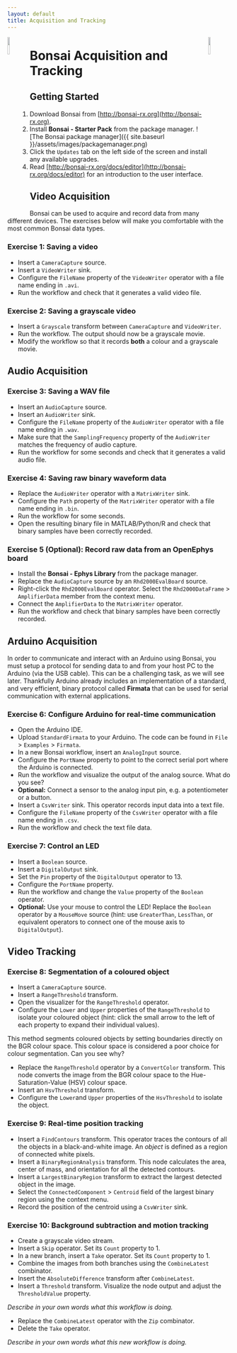 ```yaml
---
layout: default
title: Acquisition and Tracking
---
```


<img width="10%" style="float: left;" src="{{ site.baseurl }}/assets/images/bonsai.png">
<img width="10%" style="float: right;" src="{{ site.baseurl }}/assets/images/neurogears.png">

Bonsai Acquisition and Tracking
===============================

Getting Started
---------------

1. Download Bonsai from [http://bonsai-rx.org](http://bonsai-rx.org).
2. Install **Bonsai - Starter Pack** from the package manager. ![The Bonsai package manager]({{ site.baseurl }}/assets/images/packagemanager.png)
3. Click the `Updates` tab on the left side of the screen and install any available upgrades.
4. Read [http://bonsai-rx.org/docs/editor](http://bonsai-rx.org/docs/editor) for an introduction to the user interface.

Video Acquisition
-----------------

Bonsai can be used to acquire and record data from many different devices. The exercises below will make you comfortable with the most common Bonsai data types.

### Exercise 1: Saving a video

* Insert a `CameraCapture` source.
* Insert a `VideoWriter` sink.
* Configure the `FileName` property of the `VideoWriter` operator with a file name ending in `.avi`.
* Run the workflow and check that it generates a valid video file.

### Exercise 2: Saving a grayscale video

* Insert a `Grayscale` transform between `CameraCapture` and `VideoWriter`.
* Run the workflow. The output should now be a grayscale movie.
* Modify the workflow so that it records **both** a colour and a grayscale movie.

Audio Acquisition
-----------------

### Exercise 3: Saving a WAV file

* Insert an `AudioCapture` source.
* Insert an `AudioWriter` sink.
* Configure the `FileName` property of the `AudioWriter` operator with a file name ending in `.wav`.
* Make sure that the `SamplingFrequency` property of the `AudioWriter` matches the frequency of audio capture.
* Run the workflow for some seconds and check that it generates a valid audio file.

### Exercise 4: Saving raw binary waveform data

* Replace the `AudioWriter` operator with a `MatrixWriter` sink.
* Configure the `Path` property of the `MatrixWriter` operator with a file name ending in `.bin`.
* Run the workflow for some seconds.
* Open the resulting binary file in MATLAB/Python/R and check that binary samples have been correctly recorded.

### Exercise 5 (Optional): Record raw data from an OpenEphys board

* Install the **Bonsai - Ephys Library** from the package manager.
* Replace the `AudioCapture` source by an `Rhd2000EvalBoard` source.
* Right-click the `Rhd2000EvalBoard` operator. Select the `Rhd2000DataFrame` > `AmplifierData` member from the context menu.
* Connect the `AmplifierData` to the `MatrixWriter` operator.
* Run the workflow and check that binary samples have been correctly recorded.

Arduino Acquisition
-------------------

In order to communicate and interact with an Arduino using Bonsai, you must setup a protocol for sending data to and from your host PC to the Arduino (via the USB cable). This can be a challenging task, as we will see later. Thankfully Arduino already includes an implementation of a standard, and very efficient, binary protocol called **Firmata** that can be used for serial communication with external applications.

### Exercise 6: Configure Arduino for real-time communication

* Open the Arduino IDE.
* Upload `StandardFirmata` to your Arduino. The code can be found in `File` > `Examples` > `Firmata`.
* In a new Bonsai workflow, insert an `AnalogInput` source.
* Configure the `PortName` property to point to the correct serial port where the Arduino is connected.
* Run the workflow and visualize the output of the analog source. What do you see?
* **Optional:** Connect a sensor to the analog input pin, e.g. a potentiometer or a button.
* Insert a `CsvWriter` sink. This operator records input data into a text file.
* Configure the `FileName` property of the `CsvWriter` operator with a file name ending in `.csv`.
* Run the workflow and check the text file data.

### Exercise 7: Control an LED

* Insert a `Boolean` source.
* Insert a `DigitalOutput` sink.
* Set the `Pin` property of the `DigitalOutput` operator to 13.
* Configure the `PortName` property.
* Run the workflow and change the `Value` property of the `Boolean` operator.
* **Optional:** Use your mouse to control the LED! Replace the `Boolean` operator by a `MouseMove` source (hint: use `GreaterThan`, `LessThan`, or equivalent operators to connect one of the mouse axis to `DigitalOutput`).

Video Tracking
--------------

### Exercise 8: Segmentation of a coloured object

* Insert a `CameraCapture` source.
* Insert a `RangeThreshold` transform.
* Open the visualizer for the `RangeThreshold` operator.
* Configure the `Lower` and `Upper` properties of the `RangeThreshold` to isolate your coloured object (hint: click the small arrow to the left of each property to expand their individual values).

This method segments coloured objects by setting boundaries directly on the BGR colour space. This colour space is considered a poor choice for colour segmentation. Can you see why?

* Replace the `RangeThreshold` operator by a `ConvertColor` transform. This node converts the image from the BGR colour space to the Hue-Saturation-Value (HSV) colour space.
* Insert an `HsvThreshold` transform.
* Configure the `Lower`and `Upper` properties of the `HsvThreshold` to isolate the object. 

### Exercise 9: Real-time position tracking

* Insert a `FindContours` transform. This operator traces the contours of all the objects in a black-and-white image. An *object* is defined as a region of connected white pixels.
* Insert a `BinaryRegionAnalysis` transform. This node calculates the area, center of mass, and orientation for all the detected contours.
* Insert a `LargestBinaryRegion` transform to extract the largest detected object in the image.
* Select the `ConnectedComponent` > `Centroid` field of the largest binary region using the context menu.
* Record the position of the centroid using a `CsvWriter` sink.

### Exercise 10: Background subtraction and motion tracking

* Create a grayscale video stream.
* Insert a `Skip` operator. Set its `Count` property to 1.
* In a new branch, insert a `Take` operator. Set its `Count` property to 1.
* Combine the images from both branches using the `CombineLatest` combinator.
* Insert the `AbsoluteDifference` transform after `CombineLatest`.
* Insert a `Threshold` transform. Visualize the node output and adjust the `ThresholdValue` property.

*Describe in your own words what this workflow is doing.*

* Replace the `CombineLatest` operator with the `Zip` combinator.
* Delete the `Take` operator.

*Describe in your own words what this new workflow is doing.*
